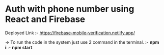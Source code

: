 # Auth with phone number using React and Firebase
Deployed Link :- https://firebase-mobile-verification.netlify.app/

=> To run the code in the system just use 2 command in the terminal.
:- **npm i**
:- **npm start**
